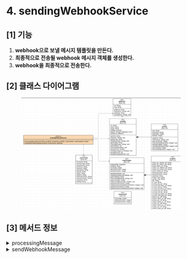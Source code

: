 # 4. sendingWebhookService

## \[1] 기능

1. **webhook으로 보낼 메시지 템플릿을 만든다.**
2. **최종적으로 전송될 webhook 메시지 객체를 생성한다.**
3. **webhook을 최종적으로 전송한다.**

## \[2] 클래스 다이어그램

<figure><img src="../../../.gitbook/assets/image (5).png" alt=""><figcaption></figcaption></figure>

## \[3]  메서드 정보

<details>

<summary>processingMessage</summary>

### 1. 기능

* webhook으로 보낼 메시지 템플릿 생성
* 최종적으로 전송할 webhook 메시지 객체 생성

### 2. 매개변수

#### **stockXData , kreamData**&#x20;

* [prodObj(상품정보 VO)](broken-reference) 객체 형태
* stockX , kream 상품 정보를 가짐

**msgTemplate**

* 객체 형태 (object)
* 템플릿 생성에 필요한 부가 정보를 가짐

### 3. 출력

**embed**

* webhook 메시지 빌더를 통해 생성된 객체
* **최종적으로 전송될 webhook 메시지 객체**

</details>

<details>

<summary>sendWebhookMessage</summary>

### 1. 기능

* **webhook을 최종적으로 전송한다.**

### 2. 매개변수

#### ProcessInfo

* [ProcessInfo( 프로세스 VO )](<../(1) VO 설계 및 설계도 작성/3./1.-processinfo.md>) 객체 형태

### 3. 출력

#### apiResult

* [apiResult(api 상태 VO)](<../(1) VO 설계 및 설계도 작성/2./4.-apiresult-api.md>) 객체 형태

</details>
